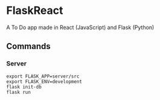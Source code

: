# FlaskReact
A To Do app made in React (JavaScript) and Flask (Python)

## Commands

### Server
```
export FLASK_APP=server/src
export FLASK_ENV=development
flask init-db
flask run
```
